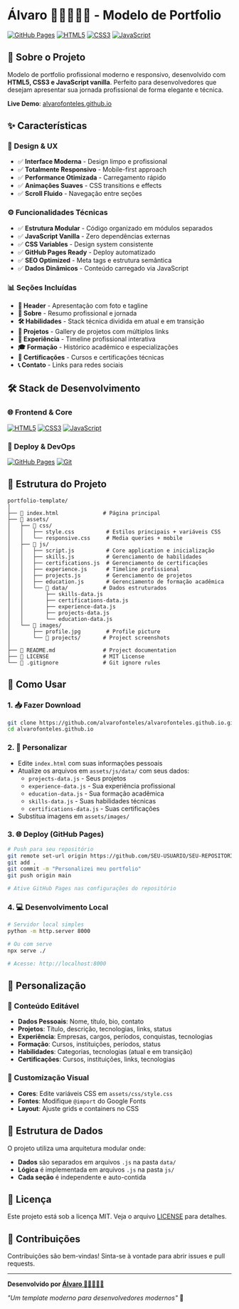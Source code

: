 # Álvaro 👨‍💻🎲🇧🇷 - Modelo de Portfolio

[![GitHub Pages](https://img.shields.io/badge/Deploy-GitHub%20Pages-blue?logo=github)](https://alvarofonteles.github.io/)
[![HTML5](https://img.shields.io/badge/HTML5-E34F26?logo=html5&logoColor=white)](https://developer.mozilla.org/en-US/docs/Web/HTML)
[![CSS3](https://img.shields.io/badge/CSS3-1572B6?logo=css3&logoColor=white)](https://developer.mozilla.org/en-US/docs/Web/CSS)
[![JavaScript](https://img.shields.io/badge/JavaScript-F7DF1E?logo=javascript&logoColor=black)](https://developer.mozilla.org/en-US/docs/Web/JavaScript)

## 🎯 Sobre o Projeto

Modelo de portfolio profissional moderno e responsivo, desenvolvido com **HTML5, CSS3 e JavaScript vanilla**. Perfeito para desenvolvedores que desejam apresentar sua jornada profissional de forma elegante e técnica.

**Live Demo**: [alvarofonteles.github.io](https://alvarofonteles.github.io)

## ✨ Características

### **🎨 Design & UX**
- ✅ **Interface Moderna** - Design limpo e profissional
- ✅ **Totalmente Responsivo** - Mobile-first approach
- ✅ **Performance Otimizada** - Carregamento rápido
- ✅ **Animações Suaves** - CSS transitions e effects
- ✅ **Scroll Fluido** - Navegação entre seções

### **⚙️ Funcionalidades Técnicas**
- ✅ **Estrutura Modular** - Código organizado em módulos separados
- ✅ **JavaScript Vanilla** - Zero dependências externas
- ✅ **CSS Variables** - Design system consistente
- ✅ **GitHub Pages Ready** - Deploy automatizado
- ✅ **SEO Optimized** - Meta tags e estrutura semântica
- ✅ **Dados Dinâmicos** - Conteúdo carregado via JavaScript

### **📊 Seções Incluídas**
- **👤 Header** - Apresentação com foto e tagline
- **🎯 Sobre** - Resumo profissional e jornada
- **🛠 Habilidades** - Stack técnica dividida em atual e em transição
- **📂 Projetos** - Gallery de projetos com múltiplos links
- **💼 Experiência** - Timeline profissional interativa
- **🎓 Formação** - Histórico acadêmico e especializações
- **📜 Certificações** - Cursos e certificações técnicas
- **📞 Contato** - Links para redes sociais

## 🛠 Stack de Desenvolvimento

### **🌐 Frontend & Core**
[![HTML5](https://img.shields.io/badge/HTML5-E34F26?logo=html5&logoColor=white)](https://developer.mozilla.org/en-US/docs/Web/HTML)
[![CSS3](https://img.shields.io/badge/CSS3-1572B6?logo=css3&logoColor=white)](https://developer.mozilla.org/en-US/docs/Web/CSS)
[![JavaScript](https://img.shields.io/badge/JavaScript-F7DF1E?logo=javascript&logoColor=black)](https://developer.mozilla.org/en-US/docs/Web/JavaScript)

### **🚀 Deploy & DevOps**
[![GitHub Pages](https://img.shields.io/badge/GitHub_Pages-222222?logo=githubpages&logoColor=white)](https://pages.github.com/)
[![Git](https://img.shields.io/badge/Git-F05032?logo=git&logoColor=white)](https://git-scm.com/)

## 📁 Estrutura do Projeto

```
portfolio-template/
│
├── 📄 index.html              # Página principal
├── 📁 assets/
│   ├── 📁 css/
│   │   ├── style.css          # Estilos principais + variáveis CSS
│   │   └── responsive.css     # Media queries + mobile
│   ├── 📁 js/
│   │   ├── script.js          # Core application e inicialização
│   │   ├── skills.js          # Gerenciamento de habilidades
│   │   ├── certifications.js  # Gerenciamento de certificações
│   │   ├── experience.js      # Timeline profissional
│   │   ├── projects.js        # Gerenciamento de projetos
│   │   ├── education.js       # Gerenciamento de formação acadêmica
│   │   └── 📁 data/           # Dados estruturados
│   │       ├── skills-data.js
│   │       ├── certifications-data.js
│   │       ├── experience-data.js
│   │       ├── projects-data.js
│   │       └── education-data.js
│   └── 📁 images/
│       ├── profile.jpg        # Profile picture
│       └── 📁 projects/       # Project screenshots
│
├── 📄 README.md               # Project documentation
├── 📄 LICENSE                 # MIT License
└── 📄 .gitignore              # Git ignore rules
```

## 🚀 Como Usar

### **1. 📥 Fazer Download**
```bash
git clone https://github.com/alvarofonteles/alvarofonteles.github.io.git
cd alvarofonteles.github.io
```

### **2. 🎨 Personalizar**
- Edite `index.html` com suas informações pessoais
- Atualize os arquivos em `assets/js/data/` com seus dados:
  - `projects-data.js` - Seus projetos
  - `experience-data.js` - Sua experiência profissional
  - `education-data.js` - Sua formação acadêmica
  - `skills-data.js` - Suas habilidades técnicas
  - `certifications-data.js` - Suas certificações
- Substitua imagens em `assets/images/`

### **3. 🌐 Deploy (GitHub Pages)**
```bash
# Push para seu repositório
git remote set-url origin https://github.com/SEU-USUARIO/SEU-REPOSITORIO.git
git add .
git commit -m "Personalizei meu portfolio"
git push origin main

# Ative GitHub Pages nas configurações do repositório
```

### **4. 💻 Desenvolvimento Local**
```bash
# Servidor local simples
python -m http.server 8000

# Ou com serve
npx serve ./

# Acesse: http://localhost:8000
```

## 🎯 Personalização

### **📝 Conteúdo Editável**
- **Dados Pessoais**: Nome, título, bio, contato
- **Projetos**: Título, descrição, tecnologias, links, status
- **Experiência**: Empresas, cargos, períodos, conquistas, tecnologias
- **Formação**: Cursos, instituições, períodos, status
- **Habilidades**: Categorias, tecnologias (atual e em transição)
- **Certificações**: Cursos, instituições, links, tecnologias

### **🎨 Customização Visual**
- **Cores**: Edite variáveis CSS em `assets/css/style.css`
- **Fontes**: Modifique `@import` do Google Fonts
- **Layout**: Ajuste grids e containers no CSS

## 🔧 Estrutura de Dados

O projeto utiliza uma arquitetura modular onde:
- **Dados** são separados em arquivos `.js` na pasta `data/`
- **Lógica** é implementada em arquivos `.js` na pasta `js/`
- **Cada seção** é independente e auto-contida

## 📄 Licença

Este projeto está sob a licença MIT. Veja o arquivo [LICENSE](LICENSE) para detalhes.

## 🤝 Contribuições

Contribuições são bem-vindas! Sinta-se à vontade para abrir issues e pull requests.

---

**Desenvolvido por [Álvaro 👨‍💻🎲🇧🇷](https://github.com/alvarofonteles)**

*"Um template moderno para desenvolvedores modernos"* 🚀